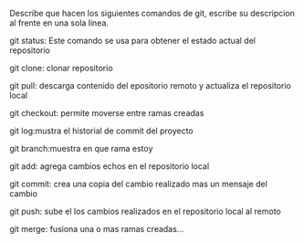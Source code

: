 Describe que hacen los siguientes comandos de git, escribe su descripcion al frente en una sola linea.

git status: Este comando se usa para obtener el estado actual del repositorio

git clone: clonar repositorio

git pull: descarga contenido del epositorio remoto y actualiza el repositorio local 

git checkout: permite moverse entre ramas creadas 

git log:mustra el historial de commit del proyecto

git branch:muestra en que rama estoy 

git add: agrega cambios echos en el repositorio local

git commit: crea una copia del cambio realizado mas un mensaje del cambio 

git push: sube el los cambios realizados en el repositorio local al remoto

git merge: fusiona una o mas ramas creadas...
